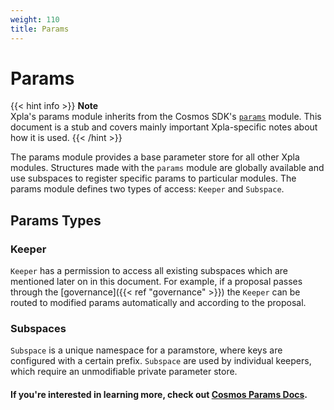 ```yaml
---
weight: 110
title: Params
---
```


# Params

{{< hint info >}}
**Note**  
Xpla's params module inherits from the Cosmos SDK's [`params`](https://docs.cosmos.network/master/modules/params/) module. This document is a stub and covers mainly important Xpla-specific notes about how it is used.
{{< /hint >}}

The params module provides a base parameter store for all other Xpla modules. Structures made with the `params` module are globally available and use subspaces to register specific params to particular modules. The params module defines two types of access: `Keeper` and `Subspace`.

## Params Types

### Keeper

`Keeper` has a permission to access all existing subspaces which are mentioned later on in this document. For example, if a proposal passes through the [governance]({{< ref "governance" >}}) the `Keeper` can be routed to modified params automatically and according to the proposal.

### Subspaces

`Subspace` is a unique namespace for a paramstore, where keys are configured with a certain prefix. `Subspace` are used by individual keepers, which require an unmodifiable private parameter store.

#### If you're interested in learning more, check out [Cosmos Params Docs](https://docs.cosmos.network/master/modules/params/).